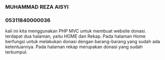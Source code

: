 ### MUHAMMAD REZA AISYI
### 05311840000036

kali ini kita menggunakan PHP MVC untuk membuat website donasi. terdapat dua halaman, yaitu HOME dan Rekap. Pada halaman Home berfungsi untuk melakukan donasi dengan barang-barang yang sudah ada ketentuannya. Pada halaman rekap merupakan donasi yang sudah terkumpul.
